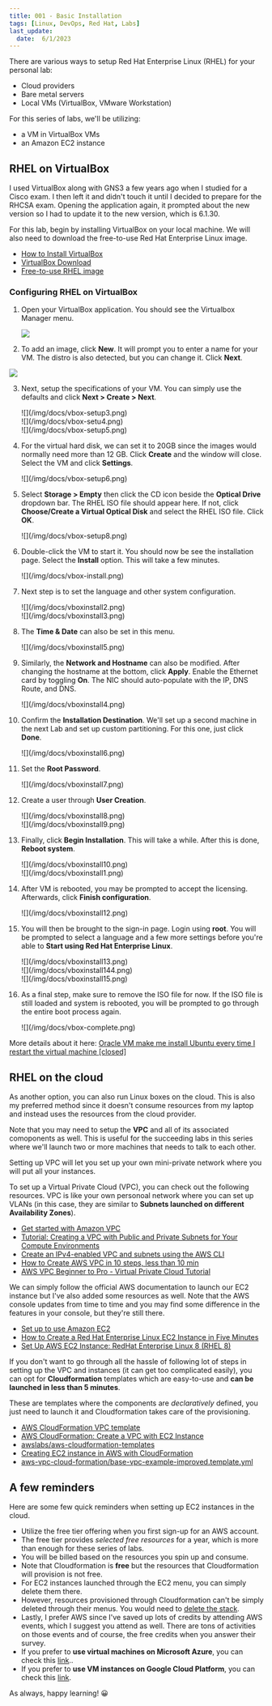 ```yaml
---
title: 001 - Basic Installation
tags: [Linux, DevOps, Red Hat, Labs]
last_update:
  date:  6/1/2023
---
```



There are various ways to setup Red Hat Enterprise Linux (RHEL) for your personal lab:

- Cloud providers
- Bare metal servers
- Local VMs (VirtualBox, VMware Workstation)

For this series of labs, we'll be utilizing:

- a VM in VirtualBox VMs
- an Amazon EC2 instance


## RHEL on VirtualBox

I used VirtualBox along with GNS3 a few years ago when I studied for a Cisco exam. I then left it and didn't touch it until I decided to prepare for the RHCSA exam. Opening the application again, it prompted about the new version so I had to update it to the new version, which is 6.1.30. 

For this lab, begin by installing VirtualBox on your local machine. We will also need to download the free-to-use Red Hat Enterprise Linux image. 

- [How to Install VirtualBox](https://www.wikihow.com/Install-VirtualBox)
- [VirtualBox Download](https://www.virtualbox.org/wiki/Downloads)
- [Free-to-use RHEL image](https://developers.redhat.com/products/rhel/download)

### Configuring RHEL on VirtualBox

 
1. Open your VirtualBox application. You should see the Virtualbox Manager menu.

    <div class="img-center"> 
    
    ![](/img/docs/sv-basic-install-10.png) 
    
    </div>


2. To add an image, click **New**. It will prompt you to enter a name for your VM. The distro is also detected, but you can change it. Click **Next**.

<div class="img-center"> 

![](/img/docs/vbox-setup2.png)

</div>

3. Next, setup the specifications of your VM. You can simply use the defaults and click **Next > Create > Next**.

    <div class="img-center"> 
    ![](/img/docs/vbox-setup3.png)
    </div>

    <div class="img-center"> 
    ![](/img/docs/vbox-setu4.png)
    </div>

    <div class="img-center"> 
    ![](/img/docs/vbox-setup5.png)
    </div>


4. For the virtual hard disk, we can set it to 20GB since the images would normally need more than 12 GB. Click **Create** and the window will close. Select the VM and click **Settings**.

    <div class="img-center"> 
    ![](/img/docs/vbox-setup6.png)
    </div>



5. Select **Storage > Empty** then click the CD icon beside the **Optical Drive** dropdown bar. The RHEL ISO file should appear here. If not, click **Choose/Create a Virtual Optical Disk** and select the RHEL ISO file. Click **OK**.

    <div class="img-center"> 
    ![](/img/docs/vbox-setup8.png)
    </div>


6. Double-click the VM to start it. You should now be see the installation page. Select the **Install** option. This will take a few minutes.

    <div class="img-center"> 
    ![](/img/docs/vbox-install.png)
    </div>


6. Next step is to set the language and other system configuration.

    <div class="img-center"> 
    ![](/img/docs/vboxinstall2.png)
    </div>

    <div class="img-center"> 
    ![](/img/docs/vboxinstall3.png)
    </div>


7. The **Time & Date** can also be set in this menu.

    <div class="img-center"> 
    ![](/img/docs/vboxinstall5.png)
    </div>


8. Similarly, the **Network and Hostname** can also be modified. After changing the hostname at the bottom, click **Apply**. Enable the Ethernet card by toggling **On**. The NIC should auto-populate with the IP, DNS Route, and DNS.

    <div class="img-center"> 
    ![](/img/docs/vboxinstall4.png)
    </div>

9. Confirm the **Installation Destination**. We'll set up a second machine in the next Lab and set up custom partitioning. For this one, just click **Done**.

    <div class="img-center"> 
    ![](/img/docs/vboxinstall6.png)
    </div>



10. Set the **Root Password**.

    <div class="img-center"> 
    ![](/img/docs/vboxinstall7.png)
    </div>


11. Create a user through **User Creation**.

    <div class="img-center"> 
    ![](/img/docs/vboxinstall8.png)
    </div>

    <div class="img-center"> 
    ![](/img/docs/vboxinstall9.png)
    </div>


11. Finally, click **Begin Installation**. This will take a while. After this is done, **Reboot system**.

    <div class="img-center"> 
    ![](/img/docs/vboxinstall10.png)
    </div>

    <div class="img-center"> 
    ![](/img/docs/vboxinstall1.png)
    </div>



12. After VM is rebooted, you may be prompted to accept the licensing. Afterwards, click **Finish configuration**.

    <div class="img-center"> 
    ![](/img/docs/vboxinstall12.png)
    </div>


13. You will then be brought to the sign-in page. Login using **root**. You will be prompted to select a language and a few more settings before you're able to **Start using Red Hat Enterprise Linux**.

    <div class="img-center"> 
    ![](/img/docs/vboxinstall13.png)
    </div>

    <div class="img-center"> 
    ![](/img/docs/vboxinstall144.png)
    </div>

    <div class="img-center"> 
    ![](/img/docs/vboxinstall15.png)
    </div>


14. As a final step, make sure to remove the ISO file for now. If the ISO file is still loaded and system is rebooted, you will be prompted to go through the entire boot process again.

    <div class="img-center"> 
    ![](/img/docs/vbox-complete.png)
    </div>


More details about it here: [Oracle VM make me install Ubuntu every time I restart the virtual machine [closed]](https://stackoverflow.com/questions/60582106/oracle-vm-make-me-install-ubuntu-every-time-i-restart-the-virtual-machine)



## RHEL on the cloud

As another option, you can also run Linux boxes on the cloud. This is also my preferred method since it doesn't consume resources from my laptop and instead uses the resources from the cloud provider.


Note that you may need to setup the **VPC** and all of its associated comoponents as well. This is useful for the succeeding labs in this series where we'll launch two or more machines that needs to talk to each other.

Setting up VPC will let you set up your own mini-private network where you will put all your instances.

To set up a Virtual Private Cloud (VPC), you can check out the following resources. VPC is like your own personoal network where you can set up VLANs (in this case, they are similar to **Subnets launched on different Availability Zones**).

- [Get started with Amazon VPC](https://docs.aws.amazon.com/vpc/latest/userguide/vpc-getting-started.html)
- [Tutorial: Creating a VPC with Public and Private Subnets for Your Compute Environments](https://docs.aws.amazon.com/batch/latest/userguide/create-public-private-vpc.html)
- [Create an IPv4-enabled VPC and subnets using the AWS CLI](https://docs.aws.amazon.com/vpc/latest/userguide/vpc-subnets-commands-example.html)
- [How to Create AWS VPC in 10 steps, less than 10 min](https://varunmanik1.medium.com/how-to-create-aws-vpc-in-10-steps-less-than-5-min-a49ac12064aa)
- [AWS VPC Beginner to Pro - Virtual Private Cloud Tutorial](https://www.youtube.com/watch?v=g2JOHLHh4rI)

We can simply follow the official AWS documentation to launch our EC2 instance but I've also added some resources as well. Note that the AWS console updates from time to time and you may find some difference in the features in your console, but they're still there. 

- [Set up to use Amazon EC2](https://docs.aws.amazon.com/AWSEC2/latest/UserGuide/get-set-up-for-amazon-ec2.html)
- [How to Create a Red Hat Enterprise Linux EC2 Instance in Five Minutes](https://www.youtube.com/watch?v=7oZPy3ozFno)
- [Set Up AWS EC2 Instance: RedHat Enterprise Linux 8 (RHEL 8)](https://dzone.com/articles/set-up-aws-ec2-instance-redhat-enterprise-linux-8)

If you don't want to go through all the hassle of following lot of steps in setting up the VPC and instances (it can get too complicated easily), you can opt for **Cloudformation** templates which are easy-to-use and **can be launched in less than 5 minutes**. 

These are templates where the components are *declaratively* defined, you just need to launch it and Cloudformation takes care of the provisioning.

- [AWS CloudFormation VPC template](https://docs.aws.amazon.com/codebuild/latest/userguide/cloudformation-vpc-template.html)
- [AWS CloudFormation: Create a VPC with EC2 Instance](https://aws.plainenglish.io/aws-cloudformation-create-a-vpc-with-ec2-instance-34e27d59a842)
- [awslabs/aws-cloudformation-templates](https://github.com/awslabs/aws-cloudformation-templates/blob/master/aws/services/VPC/VPC_EC2_Instance_With_Multiple_Static_IPAddresses.yaml)
- [Creating EC2 instance in AWS with CloudFormation](https://octopus.com/blog/aws-cloudformation-ec2-examples)
- [aws-vpc-cloud-formation/base-vpc-example-improved.template.yml](https://github.com/kennyk65/aws-vpc-cloud-formation/blob/master/base-vpc-example-improved.template.yml)



## A few reminders

Here are some few quick reminders when setting up EC2 instances in the cloud.

- Utilize the free tier offering when you first sign-up for an AWS account.
- The free tier provides *selected free resources* for a year, which is more than enough for these series of labs.
- You will be billed based on the resources you spin up and consume.
- Note that Cloudformation is **free** but the resources that Cloudformation will provision is not free.
- For EC2 instances launched through the EC2 menu, you can simply delete them there.
- However, resources provisioned through Cloudformation can't be simply deleted through their menus. You would need to [delete the stack](https://docs.aws.amazon.com/AWSCloudFormation/latest/UserGuide/cfn-console-delete-stack.html).
- Lastly, I prefer AWS since I've saved up lots of credits by attending AWS events, which I suggest you attend as well. There are tons of activities on those events and of course, the free credits when you answer their survey.
- If you prefer to **use virtual machines on Microsoft Azure**, you can check this [link](https://docs.microsoft.com/en-us/azure/virtual-machines/windows/quick-create-portal)..
- If you prefer to **use VM instances on Google Cloud Platform**, you can check this [link](https://cloud.google.com/compute/docs/instances/create-start-instance).


As always, happy learning! 😀
